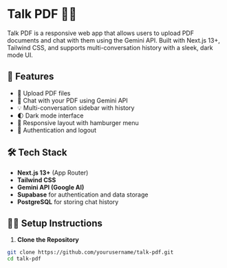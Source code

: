 # Talk PDF 📄💬

Talk PDF is a responsive web app that allows users to upload PDF documents and chat with them using the Gemini API. Built with Next.js 13+, Tailwind CSS, and supports multi-conversation history with a sleek, dark mode UI.

## 🚀 Features

- 📁 Upload PDF files
- 💬 Chat with your PDF using Gemini API
- 💡 Multi-conversation sidebar with history
- 🌓 Dark mode interface
- 📱 Responsive layout with hamburger menu
- 🔐 Authentication and logout

## 🛠️ Tech Stack

- **Next.js 13+** (App Router)
- **Tailwind CSS**
- **Gemini API (Google AI)**
- **Supabase** for authentication and data storage
- **PostgreSQL** for storing chat history

## 🧑‍💻 Setup Instructions

1. **Clone the Repository**

```bash
git clone https://github.com/yourusername/talk-pdf.git
cd talk-pdf
